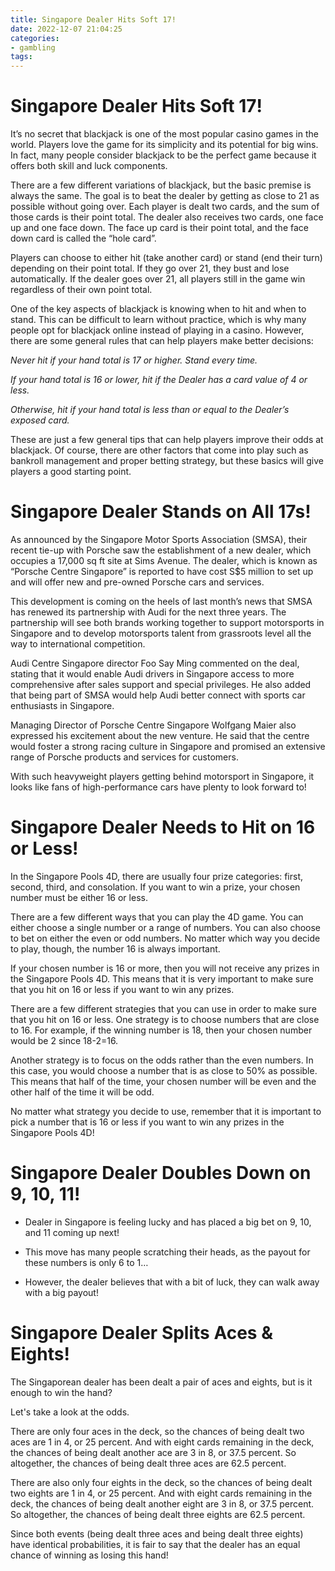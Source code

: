 ```yaml
---
title: Singapore Dealer Hits Soft 17!
date: 2022-12-07 21:04:25
categories:
- gambling
tags:
---
```



#  Singapore Dealer Hits Soft 17!

It’s no secret that blackjack is one of the most popular casino games in the world. Players love the game for its simplicity and its potential for big wins. In fact, many people consider blackjack to be the perfect game because it offers both skill and luck components.

There are a few different variations of blackjack, but the basic premise is always the same. The goal is to beat the dealer by getting as close to 21 as possible without going over. Each player is dealt two cards, and the sum of those cards is their point total. The dealer also receives two cards, one face up and one face down. The face up card is their point total, and the face down card is called the “hole card”.

Players can choose to either hit (take another card) or stand (end their turn) depending on their point total. If they go over 21, they bust and lose automatically. If the dealer goes over 21, all players still in the game win regardless of their own point total.

One of the key aspects of blackjack is knowing when to hit and when to stand. This can be difficult to learn without practice, which is why many people opt for blackjack online instead of playing in a casino. However, there are some general rules that can help players make better decisions:

*Never hit if your hand total is 17 or higher. Stand every time.*

*If your hand total is 16 or lower, hit if the Dealer has a card value of 4 or less.*

*Otherwise, hit if your hand total is less than or equal to the Dealer’s exposed card.*

These are just a few general tips that can help players improve their odds at blackjack. Of course, there are other factors that come into play such as bankroll management and proper betting strategy, but these basics will give players a good starting point.

#  Singapore Dealer Stands on All 17s!

As announced by the Singapore Motor Sports Association (SMSA), their recent tie-up with Porsche saw the establishment of a new dealer, which occupies a 17,000 sq ft site at Sims Avenue. The dealer, which is known as “Porsche Centre Singapore” is reported to have cost S$5 million to set up and will offer new and pre-owned Porsche cars and services.

This development is coming on the heels of last month’s news that SMSA has renewed its partnership with Audi for the next three years. The partnership will see both brands working together to support motorsports in Singapore and to develop motorsports talent from grassroots level all the way to international competition.

Audi Centre Singapore director Foo Say Ming commented on the deal, stating that it would enable Audi drivers in Singapore access to more comprehensive after sales support and special privileges. He also added that being part of SMSA would help Audi better connect with sports car enthusiasts in Singapore.

Managing Director of Porsche Centre Singapore Wolfgang Maier also expressed his excitement about the new venture. He said that the centre would foster a strong racing culture in Singapore and promised an extensive range of Porsche products and services for customers.

With such heavyweight players getting behind motorsport in Singapore, it looks like fans of high-performance cars have plenty to look forward to!

#  Singapore Dealer Needs to Hit on 16 or Less!

In the Singapore Pools 4D, there are usually four prize categories: first, second, third, and consolation. If you want to win a prize, your chosen number must be either 16 or less.

There are a few different ways that you can play the 4D game. You can either choose a single number or a range of numbers. You can also choose to bet on either the even or odd numbers. No matter which way you decide to play, though, the number 16 is always important.

If your chosen number is 16 or more, then you will not receive any prizes in the Singapore Pools 4D. This means that it is very important to make sure that you hit on 16 or less if you want to win any prizes.

There are a few different strategies that you can use in order to make sure that you hit on 16 or less. One strategy is to choose numbers that are close to 16. For example, if the winning number is 18, then your chosen number would be 2 since 18-2=16.

Another strategy is to focus on the odds rather than the even numbers. In this case, you would choose a number that is as close to 50% as possible. This means that half of the time, your chosen number will be even and the other half of the time it will be odd.

No matter what strategy you decide to use, remember that it is important to pick a number that is 16 or less if you want to win any prizes in the Singapore Pools 4D!

#  Singapore Dealer Doubles Down on 9, 10, 11!

- Dealer in Singapore is feeling lucky and has placed a big bet on 9, 10, and 11 coming up next!

- This move has many people scratching their heads, as the payout for these numbers is only 6 to 1…

- However, the dealer believes that with a bit of luck, they can walk away with a big payout!

#  Singapore Dealer Splits Aces & Eights!

The Singaporean dealer has been dealt a pair of aces and eights, but is it enough to win the hand?

Let's take a look at the odds.

There are only four aces in the deck, so the chances of being dealt two aces are 1 in 4, or 25 percent. And with eight cards remaining in the deck, the chances of being dealt another ace are 3 in 8, or 37.5 percent. So altogether, the chances of being dealt three aces are 62.5 percent.

There are also only four eights in the deck, so the chances of being dealt two eights are 1 in 4, or 25 percent. And with eight cards remaining in the deck, the chances of being dealt another eight are 3 in 8, or 37.5 percent. So altogether, the chances of being dealt three eights are 62.5 percent.

Since both events (being dealt three aces and being dealt three eights) have identical probabilities, it is fair to say that the dealer has an equal chance of winning as losing this hand!